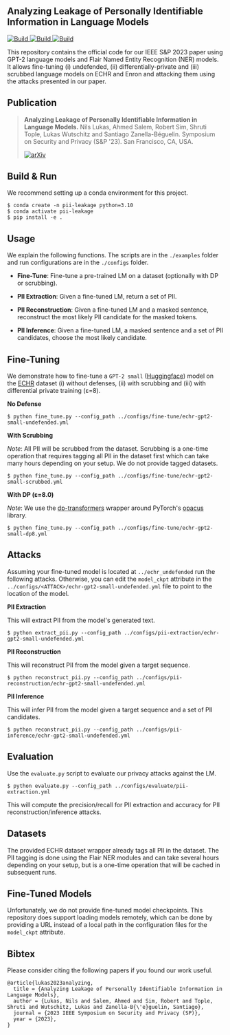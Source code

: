 ## Analyzing Leakage of Personally Identifiable Information in Language Models

<p>
    <a href="https://www.python.org/downloads/">
            <img alt="Build" src="https://img.shields.io/badge/3.10-Python-blue">
    </a>
    <a href="https://pytorch.org">
            <img alt="Build" src="https://img.shields.io/badge/1.11-PyTorch-orange">
    </a>
    <a href="https://github.com/pytorch/opacus">
            <img alt="Build" src="https://img.shields.io/badge/1.12-opacus-orange">
    </a>
    

</p>

This repository contains the official code for our IEEE S&P 2023 paper using GPT-2 language models and
Flair Named Entity Recognition (NER) models. 
It allows fine-tuning (i) undefended, (ii) differentially-private and (iii) scrubbed language models 
on ECHR and Enron and attacking them using the attacks presented in our paper. 


## Publication
> **Analyzing Leakage of Personally Identifiable Information in Language Models.** 
> Nils Lukas, Ahmed Salem, Robert Sim, Shruti Tople, Lukas Wutschitz and Santiago Zanella-Béguelin.
> Symposium on Security and Privacy (S&P '23). San Francisco, CA, USA.
> 
> [![arXiv](https://img.shields.io/badge/arXiv-2302.00539-green)](https://arxiv.org/abs/2302.00539)



## Build & Run
We recommend setting up a conda environment for this project. 
```shell
$ conda create -n pii-leakage python=3.10
$ conda activate pii-leakage
$ pip install -e .
```

## Usage 

We explain the following functions. The scripts are in the ```./examples``` folder and
run configurations are in the ```./configs``` folder.  
* **Fine-Tune**: Fine-tune a pre-trained LM on a dataset (optionally with DP or scrubbing). 
* **PII Extraction**: Given a fine-tuned LM, return a set of PII.

* **PII Reconstruction**: Given a fine-tuned LM and a masked sentence, reconstruct the most likely PII candidate for the masked tokens.
* **PII Inference**: Given a fine-tuned LM, a masked sentence and a set of PII candidates, choose the most likely candidate.


## Fine-Tuning
We demonstrate how to fine-tune a ```GPT-2 small``` ([Huggingface](https://huggingface.co/gpt2)) model on the [ECHR](https://huggingface.co/datasets/ecthr_cases) dataset
(i) without defenses, (ii) with scrubbing and (iii) with differential private training (ε=8).

**No Defense**
```shell
$ python fine_tune.py --config_path ../configs/fine-tune/echr-gpt2-small-undefended.yml
```
**With Scrubbing**

_Note_: All PII will be scrubbed from the dataset. Scrubbing is a one-time operation that requires tagging all PII in the dataset first
which can take many hours depending on your setup. We do not provide tagged datasets. 
```
$ python fine_tune.py --config_path ../configs/fine-tune/echr-gpt2-small-scrubbed.yml
```
**With DP (ε=8.0)**

_Note_: We use the [dp-transformers](https://github.com/microsoft/dp-transformers) wrapper around PyTorch's [opacus](https://github.com/pytorch/opacus) library. 
 ```
$ python fine_tune.py --config_path ../configs/fine-tune/echr-gpt2-small-dp8.yml
```

## Attacks 
Assuming your fine-tuned model is located at ```../echr_undefended``` run the following attacks.
Otherwise, you can edit the ```model_ckpt``` attribute in the ```../configs/<ATTACK>/echr-gpt2-small-undefended.yml``` file to point to the location of the model. 

**PII Extraction**

This will extract PII from the model's generated text.
```shell
$ python extract_pii.py --config_path ../configs/pii-extraction/echr-gpt2-small-undefended.yml
``` 
**PII Reconstruction**

This will reconstruct PII from the model given a target sequence.
```shell
$ python reconstruct_pii.py --config_path ../configs/pii-reconstruction/echr-gpt2-small-undefended.yml
``` 
**PII Inference**

This will infer PII from the model given a target sequence and a set of PII candidates.
```shell
$ python reconstruct_pii.py --config_path ../configs/pii-inference/echr-gpt2-small-undefended.yml
``` 

## Evaluation

Use the ```evaluate.py``` script to evaluate our privacy attacks against the LM. 
```shell
$ python evaluate.py --config_path ../configs/evaluate/pii-extraction.yml
``` 
This will compute the precision/recall for PII extraction and accuracy for PII reconstruction/inference attacks. 

## Datasets

The provided ECHR dataset wrapper already tags all PII in the dataset.
The PII tagging is done using the Flair NER modules and can take several hours depending on your setup, but is a one-time operation
that will be cached in subsequent runs. 

## Fine-Tuned Models

Unfortunately, we do not provide fine-tuned model checkpoints.
This repository does support loading models remotely, which can be done by providing a URL instead of a local path 
in the configuration files for the ```model_ckpt``` attribute.

## Bibtex
Please consider citing the following papers if you found our work useful.  
```
@article{lukas2023analyzing,
  title = {Analyzing Leakage of Personally Identifiable Information in Language Models},
  author = {Lukas, Nils and Salem, Ahmed and Sim, Robert and Tople, Shruti and Wutschitz, Lukas and Zanella-B{\'e}guelin, Santiago},
  journal = {2023 IEEE Symposium on Security and Privacy (SP)},
  year = {2023},
}
```